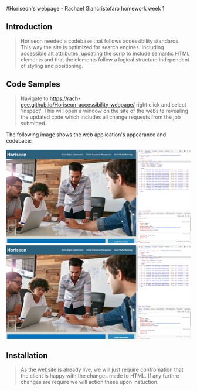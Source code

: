 #Horiseon's webpage - Rachael Giancristofaro homework week 1

## Introduction

> Horiseon needed a codebase that follows accessibility standards. This way the site is optimized for search engines. Including accessible alt attributes, updating the scrip to include semantic HTML elements and that the elements follow a logical structure independent of styling and positioning.

## Code Samples

> Navigate to https://rach-gee.github.io/Horiseon_accessibility_webpage/ right click and select 'inspect'. This will open a window on the site of the website revealing the updated code which includes all change requests from the job submitted. 

The following image shows the web application's appearance and codebace:

![The Horiseon webpage with code preview window](.\assets\images\Capture.PNG)
<img src=".\assets\images\Capture.PNG" alt="The Horiseon webpage with code preview window"/>



## Installation

> As the website is already live, we will just require confromation that the client is happy with the changes made to HTML. If any furthre changes are require we will action these upon instuction. 
